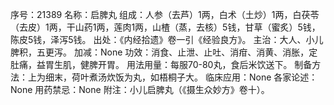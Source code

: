 序号：21389
名称：启脾丸
组成：人参（去芦）1两，白术（土炒）1两，白茯苓（去皮）1两，干山药1两，莲肉1两，山楂（蒸，去核）5钱，甘草（蜜炙）5钱，陈皮5钱，泽泻5钱。
出处：《内经拾遗》卷一引《经验良方》。
主治：大人、小儿脾积，五更泻。
加减：None
功效：消食、止泄、止吐、消疳、消黄、消胀，定肚痛，益胃生肌，健脾开胃。
用法用量：每服70-80丸，食后米饮送下。
制备方法：上为细末，荷叶煮汤炊饭为丸，如梧桐子大。
临床应用：None
各家论述：None
用药禁忌：None
附注：小儿启脾丸（《摄生众妙方》卷十）。

